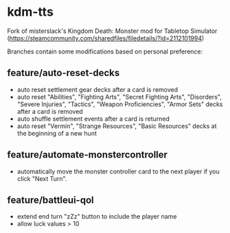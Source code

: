 # kdm-tts
Fork of misterslack's Kingdom Death: Monster mod for Tabletop Simulator (https://steamcommunity.com/sharedfiles/filedetails/?id=2112101994)


Branches contain some modifications based on personal preference:
## feature/auto-reset-decks
  - auto reset settlement gear decks after a card is removed
 - auto reset "Abilities", "Fighting Arts", "Secret Fighting Arts", "Disorders", "Severe Injuries", "Tactics", "Weapon Proficiencies", "Armor Sets" decks after a card is removed
 - auto shuffle settlement events after a card is returned
 - auto reset "Vermin", "Strange Resources", "Basic Resources" decks at the beginning of a new hunt

## feature/automate-monstercontroller
 - automatically move the monster controller card to the next player if you click "Next Turn".

## feature/battleui-qol
 - extend end turn "zZz" button to include the player name
 - allow luck values > 10
